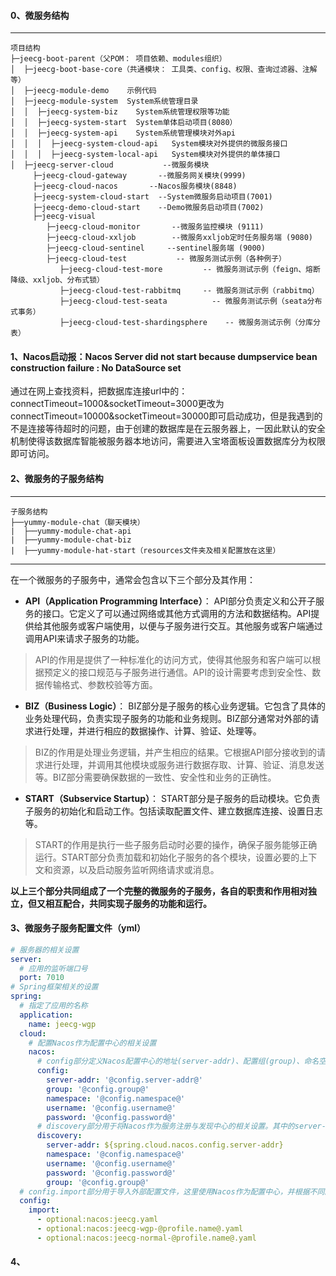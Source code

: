 #### 0、微服务结构

-----------------------------------
```
项目结构
├─jeecg-boot-parent（父POM： 项目依赖、modules组织）
│  ├─jeecg-boot-base-core（共通模块： 工具类、config、权限、查询过滤器、注解等）
│  ├─jeecg-module-demo    示例代码
│  ├─jeecg-module-system  System系统管理目录
│  │  ├─jeecg-system-biz    System系统管理权限等功能
│  │  ├─jeecg-system-start  System单体启动项目(8080）
│  │  ├─jeecg-system-api    System系统管理模块对外api
│  │  │  ├─jeecg-system-cloud-api   System模块对外提供的微服务接口
│  │  │  ├─jeecg-system-local-api   System模块对外提供的单体接口
│  ├─jeecg-server-cloud           --微服务模块
     ├─jeecg-cloud-gateway       --微服务网关模块(9999)
     ├─jeecg-cloud-nacos       --Nacos服务模块(8848)
     ├─jeecg-system-cloud-start  --System微服务启动项目(7001)
     ├─jeecg-demo-cloud-start    --Demo微服务启动项目(7002)
     ├─jeecg-visual
        ├─jeecg-cloud-monitor       --微服务监控模块 (9111)
        ├─jeecg-cloud-xxljob        --微服务xxljob定时任务服务端 (9080)
        ├─jeecg-cloud-sentinel     --sentinel服务端 (9000)
        ├─jeecg-cloud-test           -- 微服务测试示例（各种例子）
           ├─jeecg-cloud-test-more         -- 微服务测试示例（feign、熔断降级、xxljob、分布式锁）
           ├─jeecg-cloud-test-rabbitmq     -- 微服务测试示例（rabbitmq）
           ├─jeecg-cloud-test-seata          -- 微服务测试示例（seata分布式事务）
           ├─jeecg-cloud-test-shardingsphere    -- 微服务测试示例（分库分表）
```


#### 1、Nacos启动报：Nacos Server did not start because dumpservice bean construction failure : No DataSource set

通过在网上查找资料，把数据库连接url中的：connectTimeout=1000&socketTimeout=3000更改为connectTimeout=10000&socketTimeout=30000即可启动成功，但是我遇到的不是连接等待超时的问题，由于创建的数据库是在云服务器上，一因此默认的安全机制使得该数据库智能被服务器本地访问，需要进入宝塔面板设置数据库分为权限即可访问。

#### 2、微服务的子服务结构
-----------------------------------
```
子服务结构
├──yummy-module-chat（聊天模块）
|  ├──yummy-module-chat-api
|  ├──yummy-module-chat-biz
|  ├──yummy-module-hat-start（resources文件夹及相关配置放在这里）
```
-----------------------------------

在一个微服务的子服务中，通常会包含以下三个部分及其作用：

* **API（Application Programming Interface）**： API部分负责定义和公开子服务的接口。它定义了可以通过网络或其他方式调用的方法和数据结构。API提供给其他服务或客户端使用，以便与子服务进行交互。其他服务或客户端通过调用API来请求子服务的功能。

> API的作用是提供了一种标准化的访问方式，使得其他服务和客户端可以根据预定义的接口规范与子服务进行通信。API的设计需要考虑到安全性、数据传输格式、参数校验等方面。

* **BIZ（Business Logic）**： BIZ部分是子服务的核心业务逻辑。它包含了具体的业务处理代码，负责实现子服务的功能和业务规则。BIZ部分通常对外部的请求进行处理，并进行相应的数据操作、计算、验证、处理等。

> BIZ的作用是处理业务逻辑，并产生相应的结果。它根据API部分接收到的请求进行处理，并调用其他模块或服务进行数据存取、计算、验证、消息发送等。BIZ部分需要确保数据的一致性、安全性和业务的正确性。

* **START（Subservice Startup）**： START部分是子服务的启动模块。它负责子服务的初始化和启动工作。包括读取配置文件、建立数据库连接、设置日志等。

> START的作用是执行一些子服务启动时必要的操作，确保子服务能够正确运行。START部分负责加载和初始化子服务的各个模块，设置必要的上下文和资源，以及启动服务监听网络请求或消息。

**以上三个部分共同组成了一个完整的微服务的子服务，各自的职责和作用相对独立，但又相互配合，共同实现子服务的功能和运行。**

#### 3、微服务子服务配置文件（yml）

~~~yml
# 服务器的相关设置
server:
  # 应用的监听端口号
  port: 7010
# Spring框架相关的设置
spring:
  # 指定了应用的名称
  application:
    name: jeecg-wgp
  cloud:
    # 配置Nacos作为配置中心的相关设置
    nacos:
      # config部分定义Nacos配置中心的地址(server-addr)、配置组(group)、命名空间(namespace)、用户名(username)和密码(password)等
      config:
        server-addr: '@config.server-addr@'
        group: '@config.group@'
        namespace: '@config.namespace@'
        username: '@config.username@'
        password: '@config.password@'
      # discovery部分用于将Nacos作为服务注册与发现中心的相关设置。其中的server-addr指定Nacos的地址，namespace指定命名空间，username和password指定登录Nacos的用户名和密码，group指定服务的分组。
      discovery:
        server-addr: ${spring.cloud.nacos.config.server-addr}
        namespace: '@config.namespace@'
        username: '@config.username@'
        password: '@config.password@'
        group: '@config.group@'
  # config.import部分用于导入外部配置文件，这里使用Nacos作为配置中心，并根据不同的配置文件后缀来加载对应的配置文件。
  config:
    import:
      - optional:nacos:jeecg.yaml
      - optional:nacos:jeecg-wgp-@profile.name@.yaml
      - optional:nacos:jeecg-normal-@profile.name@.yaml
~~~

#### 4、
